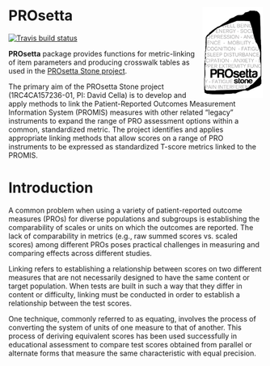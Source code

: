 
# PROsetta <img src="man/figures/logo.png" align="right" width="120px"/>

<!-- badges: start -->

[![Travis build
status](https://travis-ci.com/choi-phd/PROsetta.svg?branch=main)](https://travis-ci.com/choi-phd/PROsetta)
<!-- badges: end -->

**PROsetta** package provides functions for metric-linking of item
parameters and producing crosswalk tables as used in the [PROsetta Stone
project](http://prosettastone.org/).

The primary aim of the PROsetta Stone project (1RC4CA157236-01, PI:
David Cella) is to develop and apply methods to link the
Patient-Reported Outcomes Measurement Information System (PROMIS)
measures with other related “legacy” instruments to expand the range of
PRO assessment options within a common, standardized metric. The project
identifies and applies appropriate linking methods that allow scores on
a range of PRO instruments to be expressed as standardized T-score
metrics linked to the PROMIS.

# Introduction

A common problem when using a variety of patient-reported outcome
measures (PROs) for diverse populations and subgroups is establishing
the comparability of scales or units on which the outcomes are reported.
The lack of comparability in metrics (e.g., raw summed scores vs. scaled
scores) among different PROs poses practical challenges in measuring and
comparing effects across different studies.

Linking refers to establishing a relationship between scores on two
different measures that are not necessarily designed to have the same
content or target population. When tests are built in such a way that
they differ in content or difficulty, linking must be conducted in order
to establish a relationship between the test scores.

One technique, commonly referred to as equating, involves the process of
converting the system of units of one measure to that of another. This
process of deriving equivalent scores has been used successfully in
educational assessment to compare test scores obtained from parallel or
alternate forms that measure the same characteristic with equal
precision.
